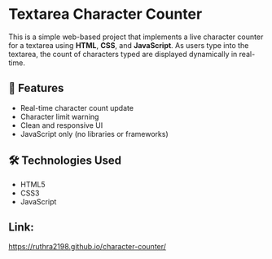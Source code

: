# Textarea Character Counter

This is a simple web-based project that implements a live character counter for a textarea using **HTML**, **CSS**, and **JavaScript**. As users type into the textarea, the count of characters typed are displayed dynamically in real-time.

## 🚀 Features

* Real-time character count update
* Character limit warning
* Clean and responsive UI
* JavaScript only (no libraries or frameworks)

## 🛠️ Technologies Used

* HTML5
* CSS3
* JavaScript 

## Link:
https://ruthra2198.github.io/character-counter/
